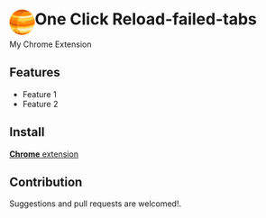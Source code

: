# <img src="public/icons/icon_48.png" width="45" align="left"> One Click Reload-failed-tabs

My Chrome Extension

## Features

- Feature 1
- Feature 2

## Install

[**Chrome** extension]() <!-- TODO: Add chrome extension link inside parenthesis -->

## Contribution

Suggestions and pull requests are welcomed!.

